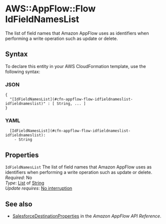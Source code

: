 # AWS::AppFlow::Flow IdFieldNamesList<a name="aws-properties-appflow-flow-idfieldnameslist"></a>

 The list of field names that Amazon AppFlow uses as identifiers when performing a write operation such as update or delete\. 

## Syntax<a name="aws-properties-appflow-flow-idfieldnameslist-syntax"></a>

To declare this entity in your AWS CloudFormation template, use the following syntax:

### JSON<a name="aws-properties-appflow-flow-idfieldnameslist-syntax.json"></a>

```
{
  "[IdFieldNamesList](#cfn-appflow-flow-idfieldnameslist-idfieldnameslist)" : [ String, ... ]
}
```

### YAML<a name="aws-properties-appflow-flow-idfieldnameslist-syntax.yaml"></a>

```
  [IdFieldNamesList](#cfn-appflow-flow-idfieldnameslist-idfieldnameslist): 
    - String
```

## Properties<a name="aws-properties-appflow-flow-idfieldnameslist-properties"></a>

`IdFieldNamesList`  <a name="cfn-appflow-flow-idfieldnameslist-idfieldnameslist"></a>
 The list of field names that Amazon AppFlow uses as identifiers when performing a write operation such as update or delete\.   
*Required*: No  
*Type*: [List](#aws-properties-appflow-flow-idfieldnameslist) of [String](#aws-properties-appflow-flow-idfieldnameslist)  
*Update requires*: [No interruption](https://docs.aws.amazon.com/AWSCloudFormation/latest/UserGuide/using-cfn-updating-stacks-update-behaviors.html#update-no-interrupt)

## See also<a name="aws-properties-appflow-flow-idfieldnameslist--seealso"></a>
+ [SalesforceDestinationProperties](https://docs.aws.amazon.com/appflow/1.0/APIReference/API_SalesforceDestinationProperties.html) in the *Amazon AppFlow API Reference*\.


